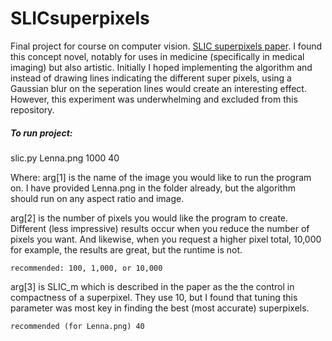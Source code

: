 # SLICsuperpixels
Final project for course on computer vision. [SLIC superpixels paper](http://www.kev-smith.com/papers/SLIC_Superpixels.pdf). I found this concept novel, notably for uses in medicine (specifically in medical imaging) but also artistic. Initially I hoped implementing the algorithm and instead of drawing lines indicating the different super pixels, using a Gaussian blur on the seperation lines would create an interesting effect. However, this experiment was underwhelming and excluded from this repository.

##### To run project:

slic.py Lenna.png 1000 40

Where:
 arg[1] is the name of the image you would like to run the program on. I have provided Lenna.png in the folder already, but the algorithm should run on any aspect ratio and image.

 arg[2] is the number of pixels you would like the program to create. Different (less impressive) results occur when you reduce the number of pixels you want. And likewise, when you request a higher pixel total, 10,000 for example, the results are great, but the runtime is not.

 	recommended: 100, 1,000, or 10,000

 arg[3] is SLIC_m which is described in the paper as the the control in compactness of a superpixel. They use 10, but I found that tuning this parameter was most key in finding the best (most accurate) superpixels.

 	recommended (for Lenna.png) 40
